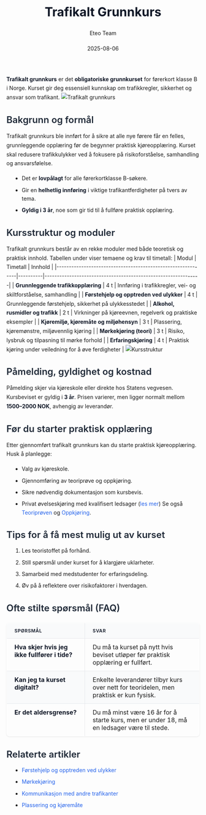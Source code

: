 ﻿---
title: "Trafikalt Grunnkurs"
date: 2025-08-06
draft: false
author: "Eteo Team"
description: "Guide to Trafikalt Grunnkurs for Norwegian driving theory exam."
categories: ["Driving Theory"]
tags: ["driving", "theory", "safety"]
featured_image: "/blogs/teori/trafikalt-grunnkurs/trafikalt-grunnkurs-image.svg"
---
<style>
/* Base text styling */
.article-content {
  font-family: 'Inter', -apple-system, BlinkMacSystemFont, 'Segoe UI', Roboto, Oxygen, Ubuntu, Cantarell, 'Open Sans', 'Helvetica Neue', sans-serif;
  line-height: 1.6;
  color: #1f2937;
  font-size: 16px;
}
/* Headers */
h1 {
  font-size: 2rem;
  font-weight: 700;
  margin: 2rem 0 1.5rem;
  color: #111827;
}
h2 {
  font-size: 1.5rem;
  font-weight: 600;
  margin: 2rem 0 1rem;
  color: #1f2937;
}
h3 {
  font-size: 1.25rem;
  font-weight: 600;
  margin: 1.5rem 0 0.75rem;
  color: #374151;
}
/* Paragraphs */
p {
  margin: 1rem 0;
  line-height: 1.7;
}
/* Lists */
ul, ol {
  margin: 1rem 0 1rem 1.5rem;
  padding-left: 1rem;
}
li {
  margin-bottom: 0.5rem;
  line-height: 1.6;
}
/* Bold and emphasis text */
strong, b {
  font-weight: 700 !important;
  color: #111827;
}
em, i {
  font-style: italic;
  color: #374151;
}
strong em, b i, em strong, i b {
  font-weight: 700 !important;
  font-style: italic;
  color: #111827;
}
/* Links */
a {
  color: #2563eb;
  text-decoration: none;
  transition: color 0.2s ease;
}
a:hover {
  color: #1d4ed8;
  text-decoration: underline;
}
/* Code blocks */
pre, code {
  font-family: 'SFMono-Regular', Consolas, 'Liberation Mono', Menlo, monospace;
  background-color: #f3f4f6;
  border-radius: 0.375rem;
  font-size: 0.875em;
}
pre {
  padding: 1rem;
  overflow-x: auto;
  margin: 1rem 0;
}
code {
  padding: 0.2em 0.4em;
}
/* Blockquotes */
blockquote {
  border-left: 4px solid #e5e7eb;
  margin: 1.5rem 0;
  padding: 0.75rem 1rem 0.75rem 1.5rem;
  background-color: #f9fafb;
  color: #4b5563;
  font-style: italic;
}
/* Tables */
table {
  margin: 1.5rem auto !important;
  border-collapse: collapse !important;
  width: 100% !important;
  max-width: 100%;
  box-shadow: 0 1px 3px rgba(0,0,0,0.1) !important;
  border-radius: 0.5rem !important;
  overflow: hidden !important;
  border: 1px solid #e5e7eb !important;
  display: table !important;
}
th, td {
  padding: 0.75rem 1.25rem !important;
  text-align: left !important;
  border: 1px solid #e5e7eb !important;
  vertical-align: top;
}
th {
  background-color: #f9fafb !important;
  font-weight: 600 !important;
  color: #111827 !important;
  text-transform: uppercase !important;
  font-size: 0.75rem !important;
  letter-spacing: 0.05em !important;
}
tr:nth-child(even) {
  background-color: #f9fafb !important;
}
tr:hover {
  background-color: #f3f4f6 !important;
}
/* Responsive adjustments */
@media (max-width: 768px) {
  .article-content {
    font-size: 15px;
  }
  h1 { font-size: 1.75rem; }
  h2 { font-size: 1.375rem; }
  h3 { font-size: 1.125rem; }
  table {
    display: block !important;
    overflow-x: auto !important;
    -webkit-overflow-scrolling: touch;
  }
}
</style>
**Trafikalt grunnkurs** er det **obligatoriske grunnkurset** for førerkort klasse B i Norge. Kurset gir deg essensiell kunnskap om trafikkregler, sikkerhet og ansvar som trafikant.
![Trafikalt grunnkurs](/blogs/teori/trafikalt-grunnkurs/trafikalt-grunnkurs-image.svg)
## Bakgrunn og formål
Trafikalt grunnkurs ble innført for å sikre at alle nye førere får en felles, grunnleggende opplæring før de begynner praktisk kjøreopplæring. Kurset skal redusere trafikkulykker ved å fokusere på risikoforståelse, samhandling og ansvarsfølelse.
- Det er **lovpålagt** for alle førerkortklasse B-søkere.
- Gir en **helhetlig innføring** i viktige trafikantferdigheter på tvers av tema.
- **Gyldig i 3 år**, noe som gir tid til å fullføre praktisk opplæring.
## Kursstruktur og moduler
Trafikalt grunnkurs består av en rekke moduler med både teoretisk og praktisk innhold. Tabellen under viser temaene og krav til timetall:
| Modul                                                       | Timetall | Innhold                                                       |
|-------------------------------------------------------------|----------|---------------------------------------------------------------|
| **Grunnleggende trafikkopplæring**                          | 4 t      | Innføring i trafikkregler, vei- og skiltforståelse, samhandling |
| [**Førstehjelp og opptreden ved ulykker**](/blogs/teori/forstehjelp-og-opptreden-ved-ulykker "Førstehjelp og opptreden ved ulykker - Din guide til nødhjelp ved trafikkulykker")                     | 4 t      | Grunnleggende førstehjelp, sikkerhet på ulykkesstedet         |
| **Alkohol, rusmidler og trafikk**                           | 2 t      | Virkninger på kjøreevnen, regelverk og praktiske eksempler    |
| **Kjøremiljø, kjøremåte og miljøhensyn**                     | 3 t      | Plassering, kjøremønstre, miljøvennlig kjøring                |
| **Mørkekjøring (teori)**                                     | 3 t      | Risiko, lysbruk og tilpasning til mørke forhold               |
| **Erfaringskjøring**                                        | 4 t      | Praktisk kjøring under veiledning for å øve ferdigheter       |
![Kursstruktur](/blogs/teori/trafikalt-grunnkurs/kursstruktur-overview.svg)
## Påmelding, gyldighet og kostnad
Påmelding skjer via kjøreskole eller direkte hos Statens vegvesen. Kursbeviset er gyldig i **3 år**. Prisen varierer, men ligger normalt mellom **1500–2000 NOK**, avhengig av leverandør.
## Før du starter praktisk opplæring
 Etter gjennomført trafikalt grunnkurs kan du starte praktisk kjøreopplæring. Husk å planlegge:
- Valg av kjøreskole.
- Gjennomføring av teoriprøve og oppkjøring.
- Sikre nødvendig dokumentasjon som kursbevis.
- Privat øvelseskjøring med kvalifisert ledsager ([les mer](/blogs/teori/ovelseskjoring "Øvelseskjøring (krav til ledsager, bilen m.m)"))
Se også [Teoriprøven](/blogs/teori/teoriproven "Teoriprøven - Guide til teoriprøven for førerkort klasse B") og [Oppkjøring](/blogs/teori/oppkjoring "Oppkjøring - Guide til praktisk kjøreprøve for førerkort i bil").
## Tips for å få mest mulig ut av kurset
1. Les teoristoffet på forhånd.
2. Still spørsmål under kurset for å klargjøre uklarheter.
3. Samarbeid med medstudenter for erfaringsdeling.
4. Øv på å reflektere over risikofaktorer i hverdagen.
## Ofte stilte spørsmål (FAQ)
| Spørsmål                                  | Svar                                                                        |
|-------------------------------------------|-----------------------------------------------------------------------------|
| **Hva skjer hvis jeg ikke fullfører i tide?** | Du må ta kurset på nytt hvis beviset utløper før praktisk opplæring er fullført. |
| **Kan jeg ta kurset digitalt?**           | Enkelte leverandører tilbyr kurs over nett for teoridelen, men praktisk er kun fysisk. |
| **Er det aldersgrense?**                  | Du må minst være 16 år for å starte kurs, men er under 18, må en ledsager være til stede. |
## Relaterte artikler
- [Førstehjelp og opptreden ved ulykker](/blogs/teori/forstehjelp-og-opptreden-ved-ulykker "Førstehjelp og opptreden ved ulykker - Din guide til nødhjelp ved trafikkulykker")
- [Mørkekjøring](/blogs/teori/kjoring-i-morket "Mørkekjøring - Teoretisk del om kjøring i mørke forhold")
- [Kommunikasjon med andre trafikanter](/blogs/teori/kommunikasjon-med-andre-trafikanter "Kommunikasjon med andre trafikanter - Effektiv samhandling i trafikken")
- [Plassering og kjøremåte](/blogs/teori/plassering-og-kjoremmate "Plassering og kjøremåte - Guide til riktig kjøreteknikk")